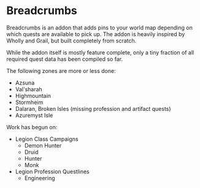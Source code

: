 # Breadcrumbs

Breadcrumbs is an addon that adds pins to your world map depending on which quests are available to pick up. The addon is heavily inspired by Wholly and Grail, but built completely from scratch.

While the addon itself is mostly feature complete, only a tiny fraction of all required quest data has been compiled so far.

The following zones are more or less done:

- Azsuna
- Val'sharah
- Highmountain
- Stormheim
- Dalaran, Broken Isles (missing profession and artifact quests)
- Azuremyst Isle

Work has begun on:

- Legion Class Campaigns
	- Demon Hunter
	- Druid
	- Hunter
	- Monk
- Legion Profession Questlines
	- Engineering
